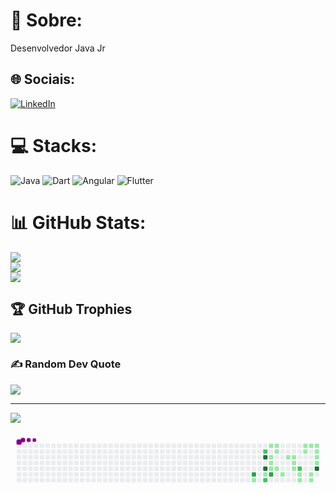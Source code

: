 
# 💫 Sobre:
Desenvolvedor Java Jr


## 🌐 Sociais:
[![LinkedIn](https://img.shields.io/badge/LinkedIn-%230077B5.svg?logo=linkedin&logoColor=white)](https://www.linkedin.com/in/rianerick/) 

# 💻 Stacks:
![Java](https://img.shields.io/badge/java-%23ED8B00.svg?style=for-the-badge&logo=java&logoColor=white) ![Dart](https://img.shields.io/badge/dart-%230175C2.svg?style=for-the-badge&logo=dart&logoColor=white) ![Angular](https://img.shields.io/badge/angular-%23DD0031.svg?style=for-the-badge&logo=angular&logoColor=white) ![Flutter](https://img.shields.io/badge/Flutter-%2302569B.svg?style=for-the-badge&logo=Flutter&logoColor=white)
# 📊 GitHub Stats:
![](https://github-readme-stats.vercel.app/api?username=RianErick&theme=dark&hide_border=false&include_all_commits=false&count_private=false)<br/>
![](https://github-readme-streak-stats.herokuapp.com/?user=RianErick&theme=dark&hide_border=false)<br/>
![](https://github-readme-stats.vercel.app/api/top-langs/?username=RianErick&theme=dark&hide_border=false&include_all_commits=false&count_private=false&layout=compact)

## 🏆 GitHub Trophies
![](https://github-profile-trophy.vercel.app/?username=RianErick&theme=radical&no-frame=false&no-bg=true&margin-w=4)

### ✍️ Random Dev Quote
![](https://quotes-github-readme.vercel.app/api?type=horizontal&theme=radical)

---
[![](https://visitcount.itsvg.in/api?id=RianErick&icon=0&color=0)](https://visitcount.itsvg.in)

<!-- Proudly created with GPRM ( https://gprm.itsvg.in ) -->
<svg viewBox="-16 -32 880 192" width="880" height="192" xmlns="http://www.w3.org/2000/svg"><style>@keyframes c0{61.65%{fill:var(--c3)}61.67%,to{fill:var(--ce)}}@keyframes c1{45.59%{fill:var(--c1)}45.61%,to{fill:var(--ce)}}@keyframes c2{52.32%{fill:var(--c2)}52.34%,to{fill:var(--ce)}}@keyframes c3{64.24%{fill:var(--c4)}64.26%,to{fill:var(--ce)}}@keyframes c4{63.2%{fill:var(--c4)}63.22%,to{fill:var(--ce)}}@keyframes c5{48.18%{fill:var(--c1)}48.2%,to{fill:var(--ce)}}@keyframes c6{48.69%{fill:var(--c2)}48.71%,to{fill:var(--ce)}}@keyframes c7{23.31%{fill:var(--c1)}23.33%,to{fill:var(--ce)}}@keyframes c8{25.38%{fill:var(--c1)}25.4%,to{fill:var(--ce)}}@keyframes c9{25.9%{fill:var(--c1)}25.92%,to{fill:var(--ce)}}@keyframes ca{26.41%{fill:var(--c1)}26.43%,to{fill:var(--ce)}}@keyframes cb{60.09%{fill:var(--c3)}60.11%,to{fill:var(--ce)}}@keyframes cc{23.82%{fill:var(--c1)}23.84%,to{fill:var(--ce)}}@keyframes cd{24.34%{fill:var(--c1)}24.36%,to{fill:var(--ce)}}@keyframes ce{26.93%{fill:var(--c1)}26.95%,to{fill:var(--ce)}}@keyframes cf{27.97%{fill:var(--c1)}27.99%,to{fill:var(--ce)}}@keyframes cg{38.33%{fill:var(--c1)}38.35%,to{fill:var(--ce)}}@keyframes ch{37.81%{fill:var(--c1)}37.83%,to{fill:var(--ce)}}@keyframes ci{39.37%{fill:var(--c1)}39.39%,to{fill:var(--ce)}}@keyframes cj{39.89%{fill:var(--c1)}39.91%,to{fill:var(--ce)}}@keyframes ck{56.98%{fill:var(--c2)}57%,to{fill:var(--ce)}}@keyframes cl{29.52%{fill:var(--c1)}29.54%,to{fill:var(--ce)}}@keyframes cm{30.04%{fill:var(--c1)}30.06%,to{fill:var(--ce)}}@keyframes cn{35.74%{fill:var(--c1)}35.76%,to{fill:var(--ce)}}@keyframes co{36.26%{fill:var(--c1)}36.28%,to{fill:var(--ce)}}@keyframes cp{35.22%{fill:var(--c1)}35.24%,to{fill:var(--ce)}}@keyframes cq{31.6%{fill:var(--c1)}31.62%,to{fill:var(--ce)}}@keyframes cr{31.08%{fill:var(--c1)}31.1%,to{fill:var(--ce)}}@keyframes cs{34.71%{fill:var(--c1)}34.73%,to{fill:var(--ce)}}@keyframes ct{34.19%{fill:var(--c1)}34.21%,to{fill:var(--ce)}}@keyframes cu{33.67%{fill:var(--c1)}33.69%,to{fill:var(--ce)}}@keyframes cv{33.15%{fill:var(--c1)}33.17%,to{fill:var(--ce)}}@keyframes cw{69.94%{fill:var(--c4)}69.96%,to{fill:var(--ce)}}@keyframes u0{23.31%{transform:scale(0,1)}23.33%,23.82%{transform:scale(.04,1)}23.84%,24.34%{transform:scale(.08,1)}24.36%,25.38%{transform:scale(.12,1)}25.4%,25.9%{transform:scale(.16,1)}25.92%,26.41%{transform:scale(.2,1)}26.43%,26.93%{transform:scale(.24,1)}26.95%,27.97%{transform:scale(.28,1)}27.99%,29.52%{transform:scale(.32,1)}29.54%,30.04%{transform:scale(.36,1)}30.06%,31.08%{transform:scale(.4,1)}31.1%,31.6%{transform:scale(.44,1)}31.62%,33.15%{transform:scale(.48,1)}33.17%,33.67%{transform:scale(.52,1)}33.69%,34.19%{transform:scale(.56,1)}34.21%,34.71%{transform:scale(.6,1)}34.73%,35.22%{transform:scale(.64,1)}35.24%,35.74%{transform:scale(.68,1)}35.76%,36.26%{transform:scale(.72,1)}36.28%,37.81%{transform:scale(.76,1)}37.83%,38.33%{transform:scale(.8,1)}38.35%,39.37%{transform:scale(.84,1)}39.39%,39.89%{transform:scale(.88,1)}39.91%,45.59%{transform:scale(.92,1)}45.61%,48.18%{transform:scale(.96,1)}48.2%,to{transform:scale(1,1)}}@keyframes u1{48.69%{transform:scale(0,1)}48.71%,52.32%{transform:scale(.33,1)}52.34%,56.98%{transform:scale(.67,1)}57%,to{transform:scale(1,1)}}@keyframes u2{60.09%{transform:scale(0,1)}60.11%,61.65%{transform:scale(.5,1)}61.67%,to{transform:scale(1,1)}}@keyframes u3{63.2%{transform:scale(0,1)}63.22%,64.24%{transform:scale(.33,1)}64.26%,69.94%{transform:scale(.67,1)}69.96%,to{transform:scale(1,1)}}@keyframes s0{0%,99.48%{transform:translate(0,-16px)}.52%{transform:translate(0,0)}23.83%{transform:translate(720px,0)}24.35%{transform:translate(720px,16px)}24.87%{transform:translate(704px,16px)}26.42%,59.59%{transform:translate(704px,64px)}27.46%{transform:translate(736px,64px)}27.98%{transform:translate(736px,80px)}29.53%{transform:translate(784px,80px)}30.05%{transform:translate(784px,96px)}31.09%{transform:translate(816px,96px)}32.64%{transform:translate(816px,48px)}33.16%{transform:translate(832px,48px)}34.72%{transform:translate(832px,0)}35.75%{transform:translate(800px,0)}36.27%{transform:translate(800px,16px)}37.31%{transform:translate(768px,16px)}37.82%{transform:translate(768px,32px)}38.34%{transform:translate(752px,32px)}38.86%,40.93%{transform:translate(752px,48px)}39.38%{transform:translate(768px,48px)}39.9%{transform:translate(768px,64px)}40.41%{transform:translate(752px,64px)}43.52%{transform:translate(672px,48px)}45.08%,49.22%{transform:translate(672px,96px)}45.6%{transform:translate(656px,96px)}46.11%{transform:translate(656px,112px)}46.63%{transform:translate(672px,112px)}47.67%{transform:translate(672px,80px)}48.19%{transform:translate(688px,80px)}48.7%{transform:translate(688px,96px)}51.81%{transform:translate(672px,16px)}55.44%{transform:translate(784px,16px)}56.99%{transform:translate(784px,64px)}60.1%{transform:translate(704px,80px)}61.66%{transform:translate(656px,80px)}62.18%{transform:translate(656px,64px)}63.21%{transform:translate(688px,64px)}64.25%{transform:translate(688px,32px)}68.91%{transform:translate(832px,32px)}69.95%{transform:translate(832px,64px)}94.3%{transform:translate(80px,64px)}95.85%{transform:translate(80px,16px)}96.89%{transform:translate(48px,16px)}97.93%{transform:translate(48px,-16px)}}@keyframes s1{0%,99.48%{transform:translate(16px,-16px)}.52%{transform:translate(0,-16px)}1.04%{transform:translate(0,0)}24.35%{transform:translate(720px,0)}24.87%{transform:translate(720px,16px)}25.39%{transform:translate(704px,16px)}26.94%,60.1%{transform:translate(704px,64px)}27.98%{transform:translate(736px,64px)}28.5%{transform:translate(736px,80px)}30.05%{transform:translate(784px,80px)}30.57%{transform:translate(784px,96px)}31.61%{transform:translate(816px,96px)}33.16%{transform:translate(816px,48px)}33.68%{transform:translate(832px,48px)}35.23%{transform:translate(832px,0)}36.27%{transform:translate(800px,0)}36.79%{transform:translate(800px,16px)}37.82%{transform:translate(768px,16px)}38.34%{transform:translate(768px,32px)}38.86%{transform:translate(752px,32px)}39.38%,41.45%{transform:translate(752px,48px)}39.9%{transform:translate(768px,48px)}40.41%{transform:translate(768px,64px)}40.93%{transform:translate(752px,64px)}44.04%{transform:translate(672px,48px)}45.6%,49.74%{transform:translate(672px,96px)}46.11%{transform:translate(656px,96px)}46.63%{transform:translate(656px,112px)}47.15%{transform:translate(672px,112px)}48.19%{transform:translate(672px,80px)}48.7%{transform:translate(688px,80px)}49.22%{transform:translate(688px,96px)}52.33%{transform:translate(672px,16px)}55.96%{transform:translate(784px,16px)}57.51%{transform:translate(784px,64px)}60.62%{transform:translate(704px,80px)}62.18%{transform:translate(656px,80px)}62.69%{transform:translate(656px,64px)}63.73%{transform:translate(688px,64px)}64.77%{transform:translate(688px,32px)}69.43%{transform:translate(832px,32px)}70.47%{transform:translate(832px,64px)}94.82%{transform:translate(80px,64px)}96.37%{transform:translate(80px,16px)}97.41%{transform:translate(48px,16px)}98.45%{transform:translate(48px,-16px)}}@keyframes s2{0%,99.48%{transform:translate(32px,-16px)}1.04%{transform:translate(0,-16px)}1.55%{transform:translate(0,0)}24.87%{transform:translate(720px,0)}25.39%{transform:translate(720px,16px)}25.91%{transform:translate(704px,16px)}27.46%,60.62%{transform:translate(704px,64px)}28.5%{transform:translate(736px,64px)}29.02%{transform:translate(736px,80px)}30.57%{transform:translate(784px,80px)}31.09%{transform:translate(784px,96px)}32.12%{transform:translate(816px,96px)}33.68%{transform:translate(816px,48px)}34.2%{transform:translate(832px,48px)}35.75%{transform:translate(832px,0)}36.79%{transform:translate(800px,0)}37.31%{transform:translate(800px,16px)}38.34%{transform:translate(768px,16px)}38.86%{transform:translate(768px,32px)}39.38%{transform:translate(752px,32px)}39.9%,41.97%{transform:translate(752px,48px)}40.41%{transform:translate(768px,48px)}40.93%{transform:translate(768px,64px)}41.45%{transform:translate(752px,64px)}44.56%{transform:translate(672px,48px)}46.11%,50.26%{transform:translate(672px,96px)}46.63%{transform:translate(656px,96px)}47.15%{transform:translate(656px,112px)}47.67%{transform:translate(672px,112px)}48.7%{transform:translate(672px,80px)}49.22%{transform:translate(688px,80px)}49.74%{transform:translate(688px,96px)}52.85%{transform:translate(672px,16px)}56.48%{transform:translate(784px,16px)}58.03%{transform:translate(784px,64px)}61.14%{transform:translate(704px,80px)}62.69%{transform:translate(656px,80px)}63.21%{transform:translate(656px,64px)}64.25%{transform:translate(688px,64px)}65.28%{transform:translate(688px,32px)}69.95%{transform:translate(832px,32px)}70.98%{transform:translate(832px,64px)}95.34%{transform:translate(80px,64px)}96.89%{transform:translate(80px,16px)}97.93%{transform:translate(48px,16px)}98.96%{transform:translate(48px,-16px)}}@keyframes s3{0%,99.48%{transform:translate(48px,-16px)}1.55%{transform:translate(0,-16px)}2.07%{transform:translate(0,0)}25.39%{transform:translate(720px,0)}25.91%{transform:translate(720px,16px)}26.42%{transform:translate(704px,16px)}27.98%,61.14%{transform:translate(704px,64px)}29.02%{transform:translate(736px,64px)}29.53%{transform:translate(736px,80px)}31.09%{transform:translate(784px,80px)}31.61%{transform:translate(784px,96px)}32.64%{transform:translate(816px,96px)}34.2%{transform:translate(816px,48px)}34.72%{transform:translate(832px,48px)}36.27%{transform:translate(832px,0)}37.31%{transform:translate(800px,0)}37.82%{transform:translate(800px,16px)}38.86%{transform:translate(768px,16px)}39.38%{transform:translate(768px,32px)}39.9%{transform:translate(752px,32px)}40.41%,42.49%{transform:translate(752px,48px)}40.93%{transform:translate(768px,48px)}41.45%{transform:translate(768px,64px)}41.97%{transform:translate(752px,64px)}45.08%{transform:translate(672px,48px)}46.63%,50.78%{transform:translate(672px,96px)}47.15%{transform:translate(656px,96px)}47.67%{transform:translate(656px,112px)}48.19%{transform:translate(672px,112px)}49.22%{transform:translate(672px,80px)}49.74%{transform:translate(688px,80px)}50.26%{transform:translate(688px,96px)}53.37%{transform:translate(672px,16px)}56.99%{transform:translate(784px,16px)}58.55%{transform:translate(784px,64px)}61.66%{transform:translate(704px,80px)}63.21%{transform:translate(656px,80px)}63.73%{transform:translate(656px,64px)}64.77%{transform:translate(688px,64px)}65.8%{transform:translate(688px,32px)}70.47%{transform:translate(832px,32px)}71.5%{transform:translate(832px,64px)}95.85%{transform:translate(80px,64px)}97.41%{transform:translate(80px,16px)}98.45%{transform:translate(48px,16px)}}:root{--cb:#1b1f230a;--cs:purple;--ce:#ebedf0;--c0:#ebedf0;--c1:#9be9a8;--c2:#40c463;--c3:#30a14e;--c4:#216e39}@media (prefers-color-scheme:dark){:root{--cb:#1b1f230a;--cs:purple;--ce:#161b22;--c1:#01311f;--c2:#034525;--c3:#0f6d31;--c4:#00c647}}.c{shape-rendering:geometricPrecision;rx:2;ry:2;fill:var(--ce);stroke-width:1px;stroke:var(--cb);animation:none 19300ms linear infinite}.c.c0{fill:var(--c3);animation-name:c0}.c.c1{fill:var(--c1);animation-name:c1}.c.c2{fill:var(--c2);animation-name:c2}.c.c3,.c.c4{fill:var(--c4);animation-name:c3}.c.c4{animation-name:c4}.c.c5{fill:var(--c1);animation-name:c5}.c.c6{fill:var(--c2);animation-name:c6}.c.c7{fill:var(--c1);animation-name:c7}.c.c8,.c.c9,.c.ca{fill:var(--c1);animation-name:c8}.c.c9,.c.ca{animation-name:c9}.c.ca{animation-name:ca}.c.cb{fill:var(--c3);animation-name:cb}.c.cc,.c.cd{fill:var(--c1);animation-name:cc}.c.cd{animation-name:cd}.c.ce,.c.cf,.c.cg{fill:var(--c1);animation-name:ce}.c.cf,.c.cg{animation-name:cf}.c.cg{animation-name:cg}.c.ch,.c.ci,.c.cj{fill:var(--c1);animation-name:ch}.c.ci,.c.cj{animation-name:ci}.c.cj{animation-name:cj}.c.ck{fill:var(--c2);animation-name:ck}.c.cl,.c.cm{fill:var(--c1);animation-name:cl}.c.cm{animation-name:cm}.c.cn,.c.co,.c.cp{fill:var(--c1);animation-name:cn}.c.co,.c.cp{animation-name:co}.c.cp{animation-name:cp}.c.cq,.c.cr,.c.cs{fill:var(--c1);animation-name:cq}.c.cr,.c.cs{animation-name:cr}.c.cs{animation-name:cs}.c.ct,.c.cu,.c.cv{fill:var(--c1);animation-name:ct}.c.cu,.c.cv{animation-name:cu}.c.cv{animation-name:cv}.c.cw{fill:var(--c4);animation-name:cw}.s,.u{animation:none linear 19300ms infinite}.u,.u.u0{transform-origin:0 0}.u{transform:scale(0,1)}.u.u0{fill:var(--c1);animation-name:u0}.u.u1{fill:var(--c2);animation-name:u1;transform-origin:642.4px 0}.u.u2{fill:var(--c3);animation-name:u2;transform-origin:719.5px 0}.u.u3{fill:var(--c4);animation-name:u3;transform-origin:770.9px 0}.s{shape-rendering:geometricPrecision;fill:var(--cs)}.s.s0{transform:translate(0,-16px);animation-name:s0}.s.s1{transform:translate(16px,-16px);animation-name:s1}.s.s2{transform:translate(32px,-16px);animation-name:s2}.s.s3{transform:translate(48px,-16px);animation-name:s3}</style><rect class="c" x="2" y="2" width="12" height="12"/><rect class="c" x="2" y="18" width="12" height="12"/><rect class="c" x="2" y="34" width="12" height="12"/><rect class="c" x="2" y="50" width="12" height="12"/><rect class="c" x="2" y="66" width="12" height="12"/><rect class="c" x="2" y="82" width="12" height="12"/><rect class="c" x="2" y="98" width="12" height="12"/><rect class="c" x="18" y="2" width="12" height="12"/><rect class="c" x="18" y="18" width="12" height="12"/><rect class="c" x="18" y="34" width="12" height="12"/><rect class="c" x="18" y="50" width="12" height="12"/><rect class="c" x="18" y="66" width="12" height="12"/><rect class="c" x="18" y="82" width="12" height="12"/><rect class="c" x="18" y="98" width="12" height="12"/><rect class="c" x="34" y="2" width="12" height="12"/><rect class="c" x="34" y="18" width="12" height="12"/><rect class="c" x="34" y="34" width="12" height="12"/><rect class="c" x="34" y="50" width="12" height="12"/><rect class="c" x="34" y="66" width="12" height="12"/><rect class="c" x="34" y="82" width="12" height="12"/><rect class="c" x="34" y="98" width="12" height="12"/><rect class="c" x="50" y="2" width="12" height="12"/><rect class="c" x="50" y="18" width="12" height="12"/><rect class="c" x="50" y="34" width="12" height="12"/><rect class="c" x="50" y="50" width="12" height="12"/><rect class="c" x="50" y="66" width="12" height="12"/><rect class="c" x="50" y="82" width="12" height="12"/><rect class="c" x="50" y="98" width="12" height="12"/><rect class="c" x="66" y="2" width="12" height="12"/><rect class="c" x="66" y="18" width="12" height="12"/><rect class="c" x="66" y="34" width="12" height="12"/><rect class="c" x="66" y="50" width="12" height="12"/><rect class="c" x="66" y="66" width="12" height="12"/><rect class="c" x="66" y="82" width="12" height="12"/><rect class="c" x="66" y="98" width="12" height="12"/><rect class="c" x="82" y="2" width="12" height="12"/><rect class="c" x="82" y="18" width="12" height="12"/><rect class="c" x="82" y="34" width="12" height="12"/><rect class="c" x="82" y="50" width="12" height="12"/><rect class="c" x="82" y="66" width="12" height="12"/><rect class="c" x="82" y="82" width="12" height="12"/><rect class="c" x="82" y="98" width="12" height="12"/><rect class="c" x="98" y="2" width="12" height="12"/><rect class="c" x="98" y="18" width="12" height="12"/><rect class="c" x="98" y="34" width="12" height="12"/><rect class="c" x="98" y="50" width="12" height="12"/><rect class="c" x="98" y="66" width="12" height="12"/><rect class="c" x="98" y="82" width="12" height="12"/><rect class="c" x="98" y="98" width="12" height="12"/><rect class="c" x="114" y="2" width="12" height="12"/><rect class="c" x="114" y="18" width="12" height="12"/><rect class="c" x="114" y="34" width="12" height="12"/><rect class="c" x="114" y="50" width="12" height="12"/><rect class="c" x="114" y="66" width="12" height="12"/><rect class="c" x="114" y="82" width="12" height="12"/><rect class="c" x="114" y="98" width="12" height="12"/><rect class="c" x="130" y="2" width="12" height="12"/><rect class="c" x="130" y="18" width="12" height="12"/><rect class="c" x="130" y="34" width="12" height="12"/><rect class="c" x="130" y="50" width="12" height="12"/><rect class="c" x="130" y="66" width="12" height="12"/><rect class="c" x="130" y="82" width="12" height="12"/><rect class="c" x="130" y="98" width="12" height="12"/><rect class="c" x="146" y="2" width="12" height="12"/><rect class="c" x="146" y="18" width="12" height="12"/><rect class="c" x="146" y="34" width="12" height="12"/><rect class="c" x="146" y="50" width="12" height="12"/><rect class="c" x="146" y="66" width="12" height="12"/><rect class="c" x="146" y="82" width="12" height="12"/><rect class="c" x="146" y="98" width="12" height="12"/><rect class="c" x="162" y="2" width="12" height="12"/><rect class="c" x="162" y="18" width="12" height="12"/><rect class="c" x="162" y="34" width="12" height="12"/><rect class="c" x="162" y="50" width="12" height="12"/><rect class="c" x="162" y="66" width="12" height="12"/><rect class="c" x="162" y="82" width="12" height="12"/><rect class="c" x="162" y="98" width="12" height="12"/><rect class="c" x="178" y="2" width="12" height="12"/><rect class="c" x="178" y="18" width="12" height="12"/><rect class="c" x="178" y="34" width="12" height="12"/><rect class="c" x="178" y="50" width="12" height="12"/><rect class="c" x="178" y="66" width="12" height="12"/><rect class="c" x="178" y="82" width="12" height="12"/><rect class="c" x="178" y="98" width="12" height="12"/><rect class="c" x="194" y="2" width="12" height="12"/><rect class="c" x="194" y="18" width="12" height="12"/><rect class="c" x="194" y="34" width="12" height="12"/><rect class="c" x="194" y="50" width="12" height="12"/><rect class="c" x="194" y="66" width="12" height="12"/><rect class="c" x="194" y="82" width="12" height="12"/><rect class="c" x="194" y="98" width="12" height="12"/><rect class="c" x="210" y="2" width="12" height="12"/><rect class="c" x="210" y="18" width="12" height="12"/><rect class="c" x="210" y="34" width="12" height="12"/><rect class="c" x="210" y="50" width="12" height="12"/><rect class="c" x="210" y="66" width="12" height="12"/><rect class="c" x="210" y="82" width="12" height="12"/><rect class="c" x="210" y="98" width="12" height="12"/><rect class="c" x="226" y="2" width="12" height="12"/><rect class="c" x="226" y="18" width="12" height="12"/><rect class="c" x="226" y="34" width="12" height="12"/><rect class="c" x="226" y="50" width="12" height="12"/><rect class="c" x="226" y="66" width="12" height="12"/><rect class="c" x="226" y="82" width="12" height="12"/><rect class="c" x="226" y="98" width="12" height="12"/><rect class="c" x="242" y="2" width="12" height="12"/><rect class="c" x="242" y="18" width="12" height="12"/><rect class="c" x="242" y="34" width="12" height="12"/><rect class="c" x="242" y="50" width="12" height="12"/><rect class="c" x="242" y="66" width="12" height="12"/><rect class="c" x="242" y="82" width="12" height="12"/><rect class="c" x="242" y="98" width="12" height="12"/><rect class="c" x="258" y="2" width="12" height="12"/><rect class="c" x="258" y="18" width="12" height="12"/><rect class="c" x="258" y="34" width="12" height="12"/><rect class="c" x="258" y="50" width="12" height="12"/><rect class="c" x="258" y="66" width="12" height="12"/><rect class="c" x="258" y="82" width="12" height="12"/><rect class="c" x="258" y="98" width="12" height="12"/><rect class="c" x="274" y="2" width="12" height="12"/><rect class="c" x="274" y="18" width="12" height="12"/><rect class="c" x="274" y="34" width="12" height="12"/><rect class="c" x="274" y="50" width="12" height="12"/><rect class="c" x="274" y="66" width="12" height="12"/><rect class="c" x="274" y="82" width="12" height="12"/><rect class="c" x="274" y="98" width="12" height="12"/><rect class="c" x="290" y="2" width="12" height="12"/><rect class="c" x="290" y="18" width="12" height="12"/><rect class="c" x="290" y="34" width="12" height="12"/><rect class="c" x="290" y="50" width="12" height="12"/><rect class="c" x="290" y="66" width="12" height="12"/><rect class="c" x="290" y="82" width="12" height="12"/><rect class="c" x="290" y="98" width="12" height="12"/><rect class="c" x="306" y="2" width="12" height="12"/><rect class="c" x="306" y="18" width="12" height="12"/><rect class="c" x="306" y="34" width="12" height="12"/><rect class="c" x="306" y="50" width="12" height="12"/><rect class="c" x="306" y="66" width="12" height="12"/><rect class="c" x="306" y="82" width="12" height="12"/><rect class="c" x="306" y="98" width="12" height="12"/><rect class="c" x="322" y="2" width="12" height="12"/><rect class="c" x="322" y="18" width="12" height="12"/><rect class="c" x="322" y="34" width="12" height="12"/><rect class="c" x="322" y="50" width="12" height="12"/><rect class="c" x="322" y="66" width="12" height="12"/><rect class="c" x="322" y="82" width="12" height="12"/><rect class="c" x="322" y="98" width="12" height="12"/><rect class="c" x="338" y="2" width="12" height="12"/><rect class="c" x="338" y="18" width="12" height="12"/><rect class="c" x="338" y="34" width="12" height="12"/><rect class="c" x="338" y="50" width="12" height="12"/><rect class="c" x="338" y="66" width="12" height="12"/><rect class="c" x="338" y="82" width="12" height="12"/><rect class="c" x="338" y="98" width="12" height="12"/><rect class="c" x="354" y="2" width="12" height="12"/><rect class="c" x="354" y="18" width="12" height="12"/><rect class="c" x="354" y="34" width="12" height="12"/><rect class="c" x="354" y="50" width="12" height="12"/><rect class="c" x="354" y="66" width="12" height="12"/><rect class="c" x="354" y="82" width="12" height="12"/><rect class="c" x="354" y="98" width="12" height="12"/><rect class="c" x="370" y="2" width="12" height="12"/><rect class="c" x="370" y="18" width="12" height="12"/><rect class="c" x="370" y="34" width="12" height="12"/><rect class="c" x="370" y="50" width="12" height="12"/><rect class="c" x="370" y="66" width="12" height="12"/><rect class="c" x="370" y="82" width="12" height="12"/><rect class="c" x="370" y="98" width="12" height="12"/><rect class="c" x="386" y="2" width="12" height="12"/><rect class="c" x="386" y="18" width="12" height="12"/><rect class="c" x="386" y="34" width="12" height="12"/><rect class="c" x="386" y="50" width="12" height="12"/><rect class="c" x="386" y="66" width="12" height="12"/><rect class="c" x="386" y="82" width="12" height="12"/><rect class="c" x="386" y="98" width="12" height="12"/><rect class="c" x="402" y="2" width="12" height="12"/><rect class="c" x="402" y="18" width="12" height="12"/><rect class="c" x="402" y="34" width="12" height="12"/><rect class="c" x="402" y="50" width="12" height="12"/><rect class="c" x="402" y="66" width="12" height="12"/><rect class="c" x="402" y="82" width="12" height="12"/><rect class="c" x="402" y="98" width="12" height="12"/><rect class="c" x="418" y="2" width="12" height="12"/><rect class="c" x="418" y="18" width="12" height="12"/><rect class="c" x="418" y="34" width="12" height="12"/><rect class="c" x="418" y="50" width="12" height="12"/><rect class="c" x="418" y="66" width="12" height="12"/><rect class="c" x="418" y="82" width="12" height="12"/><rect class="c" x="418" y="98" width="12" height="12"/><rect class="c" x="434" y="2" width="12" height="12"/><rect class="c" x="434" y="18" width="12" height="12"/><rect class="c" x="434" y="34" width="12" height="12"/><rect class="c" x="434" y="50" width="12" height="12"/><rect class="c" x="434" y="66" width="12" height="12"/><rect class="c" x="434" y="82" width="12" height="12"/><rect class="c" x="434" y="98" width="12" height="12"/><rect class="c" x="450" y="2" width="12" height="12"/><rect class="c" x="450" y="18" width="12" height="12"/><rect class="c" x="450" y="34" width="12" height="12"/><rect class="c" x="450" y="50" width="12" height="12"/><rect class="c" x="450" y="66" width="12" height="12"/><rect class="c" x="450" y="82" width="12" height="12"/><rect class="c" x="450" y="98" width="12" height="12"/><rect class="c" x="466" y="2" width="12" height="12"/><rect class="c" x="466" y="18" width="12" height="12"/><rect class="c" x="466" y="34" width="12" height="12"/><rect class="c" x="466" y="50" width="12" height="12"/><rect class="c" x="466" y="66" width="12" height="12"/><rect class="c" x="466" y="82" width="12" height="12"/><rect class="c" x="466" y="98" width="12" height="12"/><rect class="c" x="482" y="2" width="12" height="12"/><rect class="c" x="482" y="18" width="12" height="12"/><rect class="c" x="482" y="34" width="12" height="12"/><rect class="c" x="482" y="50" width="12" height="12"/><rect class="c" x="482" y="66" width="12" height="12"/><rect class="c" x="482" y="82" width="12" height="12"/><rect class="c" x="482" y="98" width="12" height="12"/><rect class="c" x="498" y="2" width="12" height="12"/><rect class="c" x="498" y="18" width="12" height="12"/><rect class="c" x="498" y="34" width="12" height="12"/><rect class="c" x="498" y="50" width="12" height="12"/><rect class="c" x="498" y="66" width="12" height="12"/><rect class="c" x="498" y="82" width="12" height="12"/><rect class="c" x="498" y="98" width="12" height="12"/><rect class="c" x="514" y="2" width="12" height="12"/><rect class="c" x="514" y="18" width="12" height="12"/><rect class="c" x="514" y="34" width="12" height="12"/><rect class="c" x="514" y="50" width="12" height="12"/><rect class="c" x="514" y="66" width="12" height="12"/><rect class="c" x="514" y="82" width="12" height="12"/><rect class="c" x="514" y="98" width="12" height="12"/><rect class="c" x="530" y="2" width="12" height="12"/><rect class="c" x="530" y="18" width="12" height="12"/><rect class="c" x="530" y="34" width="12" height="12"/><rect class="c" x="530" y="50" width="12" height="12"/><rect class="c" x="530" y="66" width="12" height="12"/><rect class="c" x="530" y="82" width="12" height="12"/><rect class="c" x="530" y="98" width="12" height="12"/><rect class="c" x="546" y="2" width="12" height="12"/><rect class="c" x="546" y="18" width="12" height="12"/><rect class="c" x="546" y="34" width="12" height="12"/><rect class="c" x="546" y="50" width="12" height="12"/><rect class="c" x="546" y="66" width="12" height="12"/><rect class="c" x="546" y="82" width="12" height="12"/><rect class="c" x="546" y="98" width="12" height="12"/><rect class="c" x="562" y="2" width="12" height="12"/><rect class="c" x="562" y="18" width="12" height="12"/><rect class="c" x="562" y="34" width="12" height="12"/><rect class="c" x="562" y="50" width="12" height="12"/><rect class="c" x="562" y="66" width="12" height="12"/><rect class="c" x="562" y="82" width="12" height="12"/><rect class="c" x="562" y="98" width="12" height="12"/><rect class="c" x="578" y="2" width="12" height="12"/><rect class="c" x="578" y="18" width="12" height="12"/><rect class="c" x="578" y="34" width="12" height="12"/><rect class="c" x="578" y="50" width="12" height="12"/><rect class="c" x="578" y="66" width="12" height="12"/><rect class="c" x="578" y="82" width="12" height="12"/><rect class="c" x="578" y="98" width="12" height="12"/><rect class="c" x="594" y="2" width="12" height="12"/><rect class="c" x="594" y="18" width="12" height="12"/><rect class="c" x="594" y="34" width="12" height="12"/><rect class="c" x="594" y="50" width="12" height="12"/><rect class="c" x="594" y="66" width="12" height="12"/><rect class="c" x="594" y="82" width="12" height="12"/><rect class="c" x="594" y="98" width="12" height="12"/><rect class="c" x="610" y="2" width="12" height="12"/><rect class="c" x="610" y="18" width="12" height="12"/><rect class="c" x="610" y="34" width="12" height="12"/><rect class="c" x="610" y="50" width="12" height="12"/><rect class="c" x="610" y="66" width="12" height="12"/><rect class="c" x="610" y="82" width="12" height="12"/><rect class="c" x="610" y="98" width="12" height="12"/><rect class="c" x="626" y="2" width="12" height="12"/><rect class="c" x="626" y="18" width="12" height="12"/><rect class="c" x="626" y="34" width="12" height="12"/><rect class="c" x="626" y="50" width="12" height="12"/><rect class="c" x="626" y="66" width="12" height="12"/><rect class="c" x="626" y="82" width="12" height="12"/><rect class="c" x="626" y="98" width="12" height="12"/><rect class="c" x="642" y="2" width="12" height="12"/><rect class="c" x="642" y="18" width="12" height="12"/><rect class="c" x="642" y="34" width="12" height="12"/><rect class="c" x="642" y="50" width="12" height="12"/><rect class="c" x="642" y="66" width="12" height="12"/><rect class="c" x="642" y="82" width="12" height="12"/><rect class="c" x="642" y="98" width="12" height="12"/><rect class="c" x="658" y="2" width="12" height="12"/><rect class="c" x="658" y="18" width="12" height="12"/><rect class="c" x="658" y="34" width="12" height="12"/><rect class="c" x="658" y="50" width="12" height="12"/><rect class="c" x="658" y="66" width="12" height="12"/><rect class="c c0" x="658" y="82" width="12" height="12"/><rect class="c c1" x="658" y="98" width="12" height="12"/><rect class="c" x="674" y="2" width="12" height="12"/><rect class="c" x="674" y="18" width="12" height="12"/><rect class="c" x="674" y="34" width="12" height="12"/><rect class="c" x="674" y="50" width="12" height="12"/><rect class="c" x="674" y="66" width="12" height="12"/><rect class="c" x="674" y="82" width="12" height="12"/><rect class="c" x="674" y="98" width="12" height="12"/><rect class="c" x="690" y="2" width="12" height="12"/><rect class="c c2" x="690" y="18" width="12" height="12"/><rect class="c c3" x="690" y="34" width="12" height="12"/><rect class="c" x="690" y="50" width="12" height="12"/><rect class="c c4" x="690" y="66" width="12" height="12"/><rect class="c c5" x="690" y="82" width="12" height="12"/><rect class="c c6" x="690" y="98" width="12" height="12"/><rect class="c c7" x="706" y="2" width="12" height="12"/><rect class="c" x="706" y="18" width="12" height="12"/><rect class="c c8" x="706" y="34" width="12" height="12"/><rect class="c c9" x="706" y="50" width="12" height="12"/><rect class="c ca" x="706" y="66" width="12" height="12"/><rect class="c cb" x="706" y="82" width="12" height="12"/><rect class="c" x="706" y="98" width="12" height="12"/><rect class="c cc" x="722" y="2" width="12" height="12"/><rect class="c cd" x="722" y="18" width="12" height="12"/><rect class="c" x="722" y="34" width="12" height="12"/><rect class="c" x="722" y="50" width="12" height="12"/><rect class="c ce" x="722" y="66" width="12" height="12"/><rect class="c" x="722" y="82" width="12" height="12"/><rect class="c" x="722" y="98" width="12" height="12"/><rect class="c" x="738" y="2" width="12" height="12"/><rect class="c" x="738" y="18" width="12" height="12"/><rect class="c" x="738" y="34" width="12" height="12"/><rect class="c" x="738" y="50" width="12" height="12"/><rect class="c" x="738" y="66" width="12" height="12"/><rect class="c cf" x="738" y="82" width="12" height="12"/><rect class="c" x="738" y="98" width="12" height="12"/><rect class="c" x="754" y="2" width="12" height="12"/><rect class="c" x="754" y="18" width="12" height="12"/><rect class="c cg" x="754" y="34" width="12" height="12"/><rect class="c" x="754" y="50" width="12" height="12"/><rect class="c" x="754" y="66" width="12" height="12"/><rect class="c" x="754" y="82" width="12" height="12"/><rect class="c" x="754" y="98" width="12" height="12"/><rect class="c" x="770" y="2" width="12" height="12"/><rect class="c" x="770" y="18" width="12" height="12"/><rect class="c ch" x="770" y="34" width="12" height="12"/><rect class="c ci" x="770" y="50" width="12" height="12"/><rect class="c cj" x="770" y="66" width="12" height="12"/><rect class="c" x="770" y="82" width="12" height="12"/><rect class="c" x="770" y="98" width="12" height="12"/><rect class="c" x="786" y="2" width="12" height="12"/><rect class="c" x="786" y="18" width="12" height="12"/><rect class="c" x="786" y="34" width="12" height="12"/><rect class="c" x="786" y="50" width="12" height="12"/><rect class="c ck" x="786" y="66" width="12" height="12"/><rect class="c cl" x="786" y="82" width="12" height="12"/><rect class="c cm" x="786" y="98" width="12" height="12"/><rect class="c cn" x="802" y="2" width="12" height="12"/><rect class="c co" x="802" y="18" width="12" height="12"/><rect class="c" x="802" y="34" width="12" height="12"/><rect class="c" x="802" y="50" width="12" height="12"/><rect class="c" x="802" y="66" width="12" height="12"/><rect class="c" x="802" y="82" width="12" height="12"/><rect class="c" x="802" y="98" width="12" height="12"/><rect class="c cp" x="818" y="2" width="12" height="12"/><rect class="c" x="818" y="18" width="12" height="12"/><rect class="c" x="818" y="34" width="12" height="12"/><rect class="c" x="818" y="50" width="12" height="12"/><rect class="c" x="818" y="66" width="12" height="12"/><rect class="c cq" x="818" y="82" width="12" height="12"/><rect class="c cr" x="818" y="98" width="12" height="12"/><rect class="c cs" x="834" y="2" width="12" height="12"/><rect class="c ct" x="834" y="18" width="12" height="12"/><rect class="c cu" x="834" y="34" width="12" height="12"/><rect class="c cv" x="834" y="50" width="12" height="12"/><rect class="c cw" x="834" y="66" width="12" height="12"/><rect class="c" x="834" y="82" width="12" height="12"/><rect class="u u0" height="12" width="643.0" x="0.0" y="144"/><rect class="u u1" height="12" width="77.7" x="642.4" y="144"/><rect class="u u2" height="12" width="52.0" x="719.5" y="144"/><rect class="u u3" height="12" width="77.7" x="770.9" y="144"/><rect class="s s0" x="0.8" y="0.8" width="14.4" height="14.4" rx="4.5" ry="4.5"/><rect class="s s1" x="1.8" y="1.8" width="12.3" height="12.3" rx="4.1" ry="4.1"/><rect class="s s2" x="2.6" y="2.6" width="10.8" height="10.8" rx="3.6" ry="3.6"/><rect class="s s3" x="3.0" y="3.0" width="9.9" height="9.9" rx="3.3" ry="3.3"/></svg>
